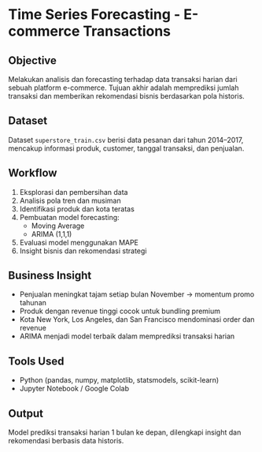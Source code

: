 # Time Series Forecasting - E-commerce Transactions

## Objective
Melakukan analisis dan forecasting terhadap data transaksi harian dari sebuah platform e-commerce. Tujuan akhir adalah memprediksi jumlah transaksi dan memberikan rekomendasi bisnis berdasarkan pola historis.

## Dataset
Dataset `superstore_train.csv` berisi data pesanan dari tahun 2014–2017, mencakup informasi produk, customer, tanggal transaksi, dan penjualan.

## Workflow
1. Eksplorasi dan pembersihan data
2. Analisis pola tren dan musiman
3. Identifikasi produk dan kota teratas
4. Pembuatan model forecasting:
   - Moving Average
   - ARIMA (1,1,1)
5. Evaluasi model menggunakan MAPE
6. Insight bisnis dan rekomendasi strategi

## Business Insight
- Penjualan meningkat tajam setiap bulan November → momentum promo tahunan
- Produk dengan revenue tinggi cocok untuk bundling premium
- Kota New York, Los Angeles, dan San Francisco mendominasi order dan revenue
- ARIMA menjadi model terbaik dalam memprediksi transaksi harian

## Tools Used
- Python (pandas, numpy, matplotlib, statsmodels, scikit-learn)
- Jupyter Notebook / Google Colab

## Output
Model prediksi transaksi harian 1 bulan ke depan, dilengkapi insight dan rekomendasi berbasis data historis.
